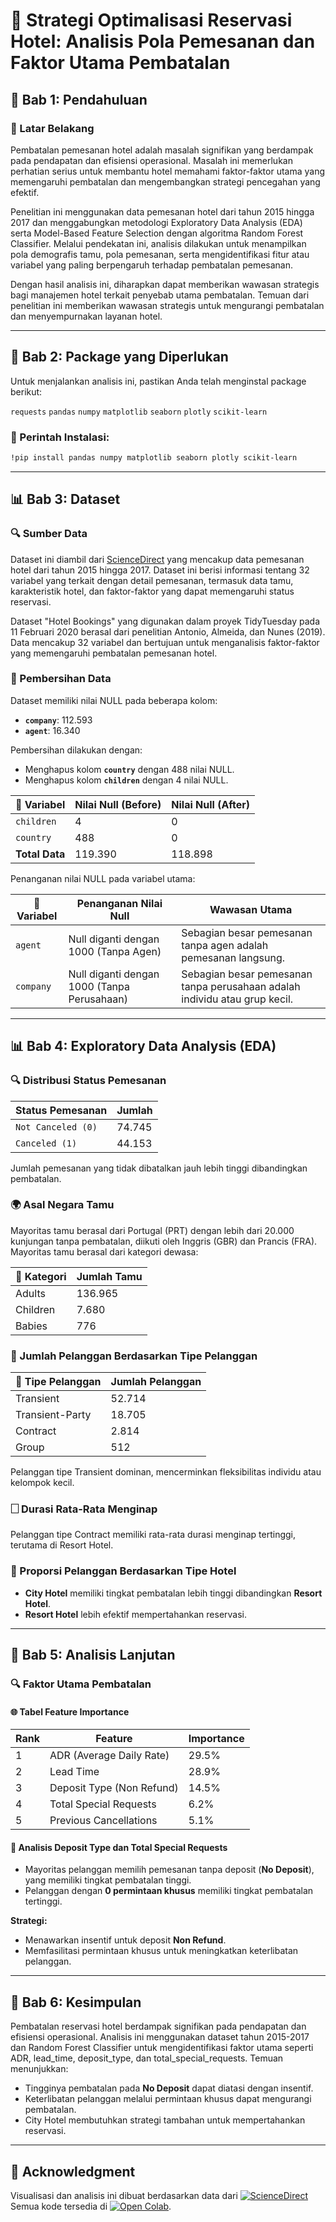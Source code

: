 # 🏨 Strategi Optimalisasi Reservasi Hotel: Analisis Pola Pemesanan dan Faktor Utama Pembatalan

## 🔖 Bab 1: Pendahuluan

### 🔎 Latar Belakang
Pembatalan pemesanan hotel adalah masalah signifikan yang berdampak pada pendapatan dan efisiensi operasional. Masalah ini memerlukan perhatian serius untuk membantu hotel memahami faktor-faktor utama yang memengaruhi pembatalan dan mengembangkan strategi pencegahan yang efektif.

Penelitian ini menggunakan data pemesanan hotel dari tahun 2015 hingga 2017 dan menggabungkan metodologi Exploratory Data Analysis (EDA) serta Model-Based Feature Selection dengan algoritma Random Forest Classifier. Melalui pendekatan ini, analisis dilakukan untuk menampilkan pola demografis tamu, pola pemesanan, serta mengidentifikasi fitur atau variabel yang paling berpengaruh terhadap pembatalan pemesanan.

Dengan hasil analisis ini, diharapkan dapat memberikan wawasan strategis bagi manajemen hotel terkait penyebab utama pembatalan. Temuan dari penelitian ini memberikan wawasan strategis untuk mengurangi pembatalan dan menyempurnakan layanan hotel.

---

## 🔧 Bab 2: Package yang Diperlukan

Untuk menjalankan analisis ini, pastikan Anda telah menginstal package berikut:

 `requests`  `pandas`  `numpy`  `matplotlib`  `seaborn`  `plotly` 
 `scikit-learn`

### 📃 Perintah Instalasi:
```bash
!pip install pandas numpy matplotlib seaborn plotly scikit-learn
```

---

## 📊 Bab 3: Dataset

### 🔍 Sumber Data
Dataset ini diambil dari [ScienceDirect](https://www.sciencedirect.com/science/article/pii/S2352340918315191#f0010) yang mencakup data pemesanan hotel dari tahun 2015 hingga 2017. Dataset ini berisi informasi tentang 32 variabel yang terkait dengan detail pemesanan, termasuk data tamu, karakteristik hotel, dan faktor-faktor yang dapat memengaruhi status reservasi. 

Dataset "Hotel Bookings" yang digunakan dalam proyek TidyTuesday pada 11 Februari 2020 berasal dari penelitian Antonio, Almeida, dan Nunes (2019). Data mencakup 32 variabel dan bertujuan untuk menganalisis faktor-faktor yang memengaruhi pembatalan pemesanan hotel.

### 🔄 Pembersihan Data
Dataset memiliki nilai NULL pada beberapa kolom:

- **`company`**: 112.593
- **`agent`**: 16.340

Pembersihan dilakukan dengan:
- Menghapus kolom **`country`** dengan 488 nilai NULL.
- Menghapus kolom **`children`** dengan 4 nilai NULL.

| 🔬 Variabel            | Nilai Null (Before) | Nilai Null (After) |
|-------------------|---------------------|--------------------|
| `children`        | 4                   | 0                  |
| `country`         | 488                 | 0                  |
| **Total Data**    | 119.390             | 118.898            |

Penanganan nilai NULL pada variabel utama:

| 🔹 **Variabel** | **Penanganan Nilai Null**              | **Wawasan Utama**       |
|--------------|----------------------------------------|-------------------------|
| `agent`      | Null diganti dengan 1000 (Tanpa Agen)  | Sebagian besar pemesanan tanpa agen adalah pemesanan langsung. |
| `company`    | Null diganti dengan 1000 (Tanpa Perusahaan) | Sebagian besar pemesanan tanpa perusahaan adalah individu atau grup kecil. |

---

## 📊 Bab 4: Exploratory Data Analysis (EDA)

### 🔍 Distribusi Status Pemesanan

| Status Pemesanan       | Jumlah   |
|------------------------|----------|
| `Not Canceled (0)`     | 74.745   |
| `Canceled (1)`         | 44.153   |

Jumlah pemesanan yang tidak dibatalkan jauh lebih tinggi dibandingkan pembatalan.

### 🌍 Asal Negara Tamu

Mayoritas tamu berasal dari Portugal (PRT) dengan lebih dari 20.000 kunjungan tanpa pembatalan, diikuti oleh Inggris (GBR) dan Prancis (FRA). Mayoritas tamu berasal dari kategori dewasa:

| 🔹 Kategori | Jumlah Tamu |
|----------|-------------|
| Adults   | 136.965     |
| Children | 7.680       |
| Babies   | 776         |

### 🔎 Jumlah Pelanggan Berdasarkan Tipe Pelanggan

| 🔹 Tipe Pelanggan  | Jumlah Pelanggan |
|-----------------|------------------|
| Transient       | 52.714           |
| Transient-Party | 18.705           |
| Contract        | 2.814            |
| Group           | 512              |

Pelanggan tipe Transient dominan, mencerminkan fleksibilitas individu atau kelompok kecil.

### 🗌 Durasi Rata-Rata Menginap

Pelanggan tipe Contract memiliki rata-rata durasi menginap tertinggi, terutama di Resort Hotel.

### 🏨 Proporsi Pelanggan Berdasarkan Tipe Hotel

- **City Hotel** memiliki tingkat pembatalan lebih tinggi dibandingkan **Resort Hotel**.
- **Resort Hotel** lebih efektif mempertahankan reservasi.

---

## 🔧 Bab 5: Analisis Lanjutan

### 🔍 Faktor Utama Pembatalan

#### 🌐 Tabel Feature Importance

| Rank | Feature                       | Importance |
|------|-------------------------------|------------|
| 1    | ADR (Average Daily Rate)      | 29.5%      |
| 2    | Lead Time                     | 28.9%      |
| 3    | Deposit Type (Non Refund)     | 14.5%      |
| 4    | Total Special Requests        | 6.2%       |
| 5    | Previous Cancellations        | 5.1%       |

#### 🔖 Analisis Deposit Type dan Total Special Requests

- Mayoritas pelanggan memilih pemesanan tanpa deposit (**No Deposit**), yang memiliki tingkat pembatalan tinggi.
- Pelanggan dengan **0 permintaan khusus** memiliki tingkat pembatalan tertinggi.

**Strategi:**
- Menawarkan insentif untuk deposit **Non Refund**.
- Memfasilitasi permintaan khusus untuk meningkatkan keterlibatan pelanggan.

---

## 🎡 Bab 6: Kesimpulan

Pembatalan reservasi hotel berdampak signifikan pada pendapatan dan efisiensi operasional. Analisis ini menggunakan dataset tahun 2015-2017 dan Random Forest Classifier untuk mengidentifikasi faktor utama seperti ADR, lead_time, deposit_type, dan total_special_requests. Temuan menunjukkan:

- Tingginya pembatalan pada **No Deposit** dapat diatasi dengan insentif.
- Keterlibatan pelanggan melalui permintaan khusus dapat mengurangi pembatalan.
- City Hotel membutuhkan strategi tambahan untuk mempertahankan reservasi.

---

## 📜 Acknowledgment

Visualisasi dan analisis ini dibuat berdasarkan data dari [![ScienceDirect](https://img.shields.io/badge/Dataset-ScienceDirect-blue)](https://www.sciencedirect.com/science/article/pii/S2352340918315191#f0010)
Semua kode tersedia di [![Open Colab](https://img.shields.io/badge/Notebook-Colab-green)](https://colab.research.google.com/drive/13tV-R2nSngDVyNmIW7pcxmyaxqE6a35J?usp=sharing).

